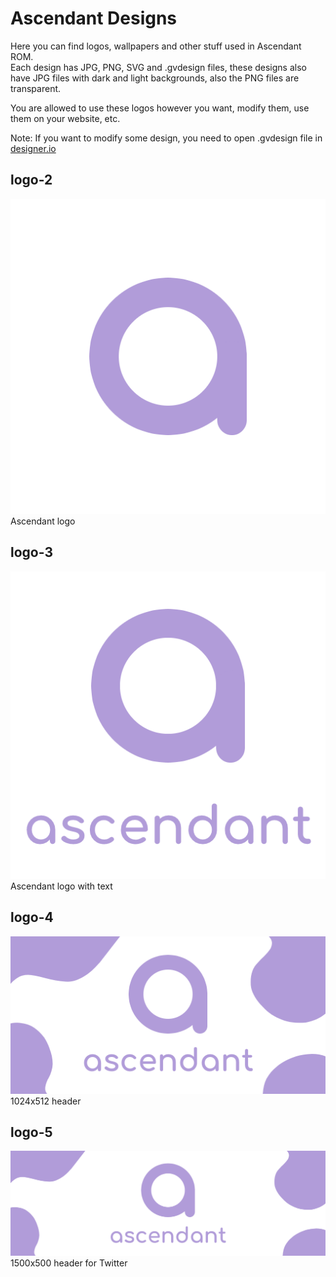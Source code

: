 # Ascendant Designs
Here you can find logos, wallpapers and other stuff used in Ascendant ROM.  
Each design has JPG, PNG, SVG and .gvdesign files, these designs also have JPG files with dark and light backgrounds, also the PNG files are transparent.

You are allowed to use these logos however you want, modify them, use them on your website, etc.

Note: If you want to modify some design, you need to open .gvdesign file in [designer.io](https://designer.io)

## logo-2
![logo-2](logo-2.png)
Ascendant logo

## logo-3
![logo-3](logo-3.png)
Ascendant logo with text

## logo-4
![logo-4](logo-4.png)
1024x512 header

## logo-5
![logo-5](logo-5.png)
1500x500 header for Twitter
